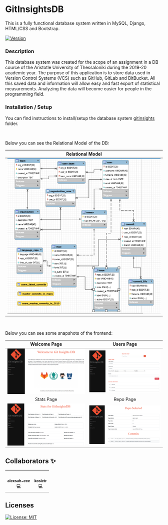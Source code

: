 # GitInsightsDB

This is a fully functional database system written in MySQL, Django, HTML/CSS and Bootstrap. 

[![Version](https://img.shields.io/badge/version-0.9.0-green.svg)](https://bitbucket.org/lbesson/ansi-colors)


### Description
This database system was created for the scope of an assignment in a DB cource of the Aristotle University of Thessaloniki during the 2019-20 academic year. The purpose of this application is to store data used in Version Control Systems (VCS) such as GitHub, GitLab and BitBucket. All this saved data and information will allow easy and fast export of statistical measurements. Analyzing the data will become easier for people in the programming field.

### Installation / Setup
You can find instructions to install/setup the database system [gitinsights](https://github.com/imanousar/GitInsightsDB/tree/master/gitinsights) folder.

<br>

Below you can see the Relational Model of the DB:

Relational Model|   
:-------------------------:|
![](GitInsightsDB.png)  | 

<br>

Below you can see some snapshots of the frontend:

Welcome Page        |  Users Page
:-------------------------:|:-------------------------:
![](welcome_page.png)  | ![](users_page.png)  |
Stats Page            |  Repo Page
![](stats_page.png)  | ![](repo_page.png)  |


## Collaborators ✨

<!-- All-Collaborators-LIST:START -->
<table>
  <tr>
    <td align="center"><a href="https://github.com/alexsah-ece"><img src="https://avatars.githubusercontent.com/alexsah-ece" width="100px;" alt=""/><br /><sub><b>alexsah-ece</b></sub></a><br/>💻</td>
        <td align="center"><a href="https://github.com/kosletr"><img src="https://avatars.githubusercontent.com/kosletr" width="100px;" alt=""/><br /><sub><b>kosletr</b></sub></a><br/>💻</td>
  </tr>
</table>

<!-- All-Collaborators-LIST:END -->

## Licenses

[![License: MIT](https://img.shields.io/badge/License-MIT-blue.svg)](https://github.com/imanousar/GitInsightsDB/blob/master/LICENSE)
